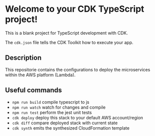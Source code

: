 # Welcome to your CDK TypeScript project!

This is a blank project for TypeScript development with CDK.

The `cdk.json` file tells the CDK Toolkit how to execute your app.

## Description

This repositorie contains the configurations to deploy the microservices within the AWS platform (Lambda).

## Useful commands

 * `npm run build`   compile typescript to js
 * `npm run watch`   watch for changes and compile
 * `npm run test`    perform the jest unit tests
 * `cdk deploy`      deploy this stack to your default AWS account/region
 * `cdk diff`        compare deployed stack with current state
 * `cdk synth`       emits the synthesized CloudFormation template
